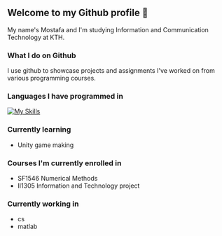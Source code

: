 ## Welcome to my Github profile 👋
My name's Mostafa and I'm studying Information and Communication Technology at KTH.  
### What I do on Github
I use github to showcase projects and assignments I've worked on from various programming courses. 
### Languages I have programmed in
[![My Skills](https://skillicons.dev/icons?i=elixir,cs,java,matlab,sql)](https://skillicons.dev)
### Currently learning
* Unity game making

### Courses I'm currently enrolled in
* SF1546 Numerical Methods
* II1305 Information and Technology project

### Currently working in
* cs
* matlab

<!--
**MrFlamadak** is a ✨ _special_ ✨ repository because its `README.md` (this file) appears on your GitHub profile.

Here are some ideas to get you started:

- 🔭 I’m currently working on ...
currently solving algorithm and other programming problems in Elixir as well as creating a client-server socket framework in java.
- 🌱 I’m currently learning ...
- 👯 I’m looking to collaborate on ...
- 🤔 I’m looking for help with ...
- 💬 Ask me about ...
- 📫 How to reach me: ...
- 😄 Pronouns: ...
- ⚡ Fun fact: ...
-->
